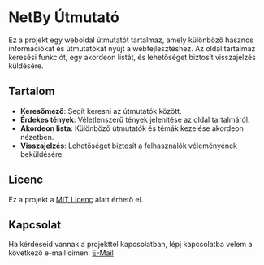 # NetBy Útmutató

Ez a projekt egy weboldal útmutatót tartalmaz, amely különböző hasznos információkat és útmutatókat nyújt a webfejlesztéshez. Az oldal tartalmaz keresési funkciót, egy akordeon listát, és lehetőséget biztosít visszajelzés küldésére.

## Tartalom

- **Keresőmező**: Segít keresni az útmutatók között.
- **Érdekes tények**: Véletlenszerű tények jelenítése az oldal tartalmáról.
- **Akordeon lista**: Különböző útmutatók és témák kezelése akordeon nézetben.
- **Visszajelzés**: Lehetőséget biztosít a felhasználók véleményének beküldésére.

## Licenc

Ez a projekt a [MIT Licenc](LICENSE) alatt érhető el.

## Kapcsolat

Ha kérdéseid vannak a projekttel kapcsolatban, lépj kapcsolatba velem a következő e-mail címen: [E-Mail](mailto:netbyofficia@gmail.com)